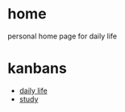 # home
personal home page for daily life

# kanbans 
* [daily life](https://github.com/hongsoog/home/projects/1)
* [study](https://github.com/hongsoog/home/projects/2)
